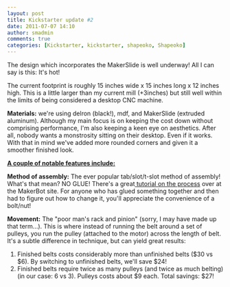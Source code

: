 ```yaml
---
layout: post
title: Kickstarter update #2
date: 2011-07-07 14:10
author: smadmin
comments: true
categories: [Kickstarter, kickstarter, shapeoko, Shapeoko]
---
```

The design which incorporates the MakerSlide is well underway! All I can say is this: It's hot!

The current footprint is roughly 15 inches wide x 15 inches long x 12 inches high. This is a little larger than my current mill (+3inches) but still well within the limits of being considered a desktop CNC machine.

<strong>Materials:</strong> we're using delron (black!), mdf, and MakerSlide (extruded aluminum). Although my main focus is on keeping the cost down without comprising performance, I'm also keeping a keen eye on aesthetics. After all, nobody wants a monstrosity sitting on their desktop. Even if it works. With that in mind we've added more rounded corners and given it a smoother finished look.

<span style="text-decoration: underline;"><strong>A couple of notable features include:</strong></span>

<strong>Method of assembly:</strong> The ever popular tab/slot/t-slot method of assembly! What's that mean? NO GLUE! There's a great<a href="http://wiki.makerbot.com/thingomatic-doc:about-nuts-and-bolts" target="_blank"> tutorial on the process</a> over at the MakerBot site. For anyone who has glued something together and then had to figure out how to change it, you'll appreciate the convenience of a bolt/nut!

<strong>Movement:</strong> The "poor man's rack and pinion" (sorry, I may have made up that term...). This is where instead of running the belt around a set of pulleys, you run the pulley (attached to the motor) across the length of belt. It's a subtle difference in technique, but can yield great results:
<ol>
	<li>Finished belts costs considerably more than unfinished belts ($30 vs $6). By switching to unfinished belts, we'll save $24!</li>
	<li>Finished belts require twice as many pulleys (and twice as much belting) (in our case: 6 vs 3). Pulleys costs about $9 each. Total savings: $27!</li>
</ol>
&nbsp;

